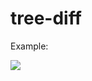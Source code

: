 # tree-diff

Example:

![](https://raw.githubusercontent.com/phadej/tree-diff/master/cabal-diff.png)

